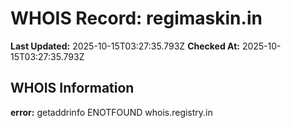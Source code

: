 # WHOIS Record: regimaskin.in

**Last Updated:** 2025-10-15T03:27:35.793Z
**Checked At:** 2025-10-15T03:27:35.793Z

## WHOIS Information

**error:** getaddrinfo ENOTFOUND whois.registry.in


